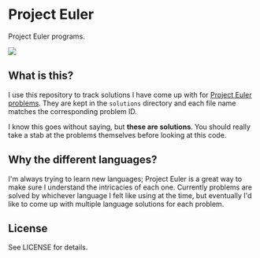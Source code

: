 # Project Euler

Project Euler programs.

![](https://projecteuler.net/profile/bergren2.png)

## What is this?

I use this repository to track solutions I have come up with for [Project Euler
problems](https://projecteuler.net/problems). They are kept in the `solutions`
directory and each file name matches the corresponding problem ID.

I know this goes without saying, but **these are solutions**. You should really
take a stab at the problems themselves before looking at this code.

## Why the different languages?

I'm always trying to learn new languages; Project Euler is a great way to make
sure I understand the intricacies of each one. Currently problems are solved by
whichever language I felt like using at the time, but eventually I'd like to
come up with multiple language solutions for each problem.

## License

See LICENSE for details.

